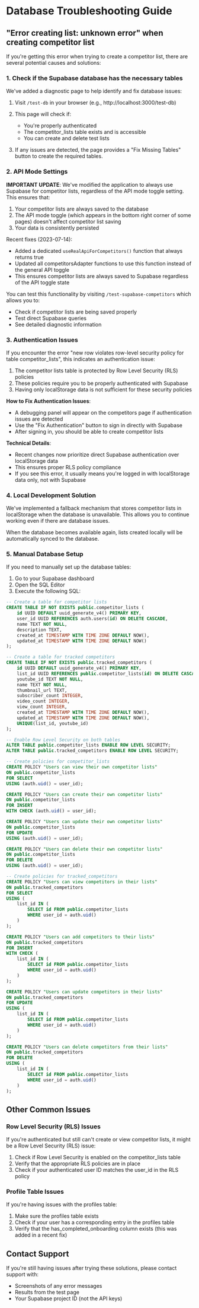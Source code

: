 # Database Troubleshooting Guide

## "Error creating list: unknown error" when creating competitor list

If you're getting this error when trying to create a competitor list, there are several potential causes and solutions:

### 1. Check if the Supabase database has the necessary tables

We've added a diagnostic page to help identify and fix database issues:

1. Visit `/test-db` in your browser (e.g., http://localhost:3000/test-db)
2. This page will check if:
   - You're properly authenticated
   - The competitor_lists table exists and is accessible
   - You can create and delete test lists

3. If any issues are detected, the page provides a "Fix Missing Tables" button to create the required tables.

### 2. API Mode Settings

**IMPORTANT UPDATE**: We've modified the application to always use Supabase for competitor lists, regardless of the API mode toggle setting. This ensures that:

1. Your competitor lists are always saved to the database
2. The API mode toggle (which appears in the bottom right corner of some pages) doesn't affect competitor list saving
3. Your data is consistently persisted

Recent fixes (2023-07-14):
- Added a dedicated `useRealApiForCompetitors()` function that always returns true
- Updated all competitorsAdapter functions to use this function instead of the general API toggle
- This ensures competitor lists are always saved to Supabase regardless of the API toggle state

You can test this functionality by visiting `/test-supabase-competitors` which allows you to:
- Check if competitor lists are being saved properly
- Test direct Supabase queries
- See detailed diagnostic information

### 3. Authentication Issues

If you encounter the error "new row violates row-level security policy for table competitor_lists", this indicates an authentication issue:

1. The competitor lists table is protected by Row Level Security (RLS) policies
2. These policies require you to be properly authenticated with Supabase
3. Having only localStorage data is not sufficient for these security policies

**How to Fix Authentication Issues**:
- A debugging panel will appear on the competitors page if authentication issues are detected
- Use the "Fix Authentication" button to sign in directly with Supabase
- After signing in, you should be able to create competitor lists

**Technical Details**:
- Recent changes now prioritize direct Supabase authentication over localStorage data
- This ensures proper RLS policy compliance 
- If you see this error, it usually means you're logged in with localStorage data only, not with Supabase

### 4. Local Development Solution

We've implemented a fallback mechanism that stores competitor lists in localStorage when the database is unavailable. This allows you to continue working even if there are database issues.

When the database becomes available again, lists created locally will be automatically synced to the database.

### 5. Manual Database Setup

If you need to manually set up the database tables:

1. Go to your Supabase dashboard
2. Open the SQL Editor
3. Execute the following SQL:

```sql
-- Create a table for competitor lists
CREATE TABLE IF NOT EXISTS public.competitor_lists (
    id UUID DEFAULT uuid_generate_v4() PRIMARY KEY,
    user_id UUID REFERENCES auth.users(id) ON DELETE CASCADE,
    name TEXT NOT NULL,
    description TEXT,
    created_at TIMESTAMP WITH TIME ZONE DEFAULT NOW(),
    updated_at TIMESTAMP WITH TIME ZONE DEFAULT NOW()
);

-- Create a table for tracked competitors
CREATE TABLE IF NOT EXISTS public.tracked_competitors (
    id UUID DEFAULT uuid_generate_v4() PRIMARY KEY,
    list_id UUID REFERENCES public.competitor_lists(id) ON DELETE CASCADE,
    youtube_id TEXT NOT NULL,
    name TEXT NOT NULL,
    thumbnail_url TEXT,
    subscriber_count INTEGER,
    video_count INTEGER,
    view_count INTEGER,
    created_at TIMESTAMP WITH TIME ZONE DEFAULT NOW(),
    updated_at TIMESTAMP WITH TIME ZONE DEFAULT NOW(),
    UNIQUE(list_id, youtube_id)
);

-- Enable Row Level Security on both tables
ALTER TABLE public.competitor_lists ENABLE ROW LEVEL SECURITY;
ALTER TABLE public.tracked_competitors ENABLE ROW LEVEL SECURITY;

-- Create policies for competitor_lists
CREATE POLICY "Users can view their own competitor lists" 
ON public.competitor_lists
FOR SELECT 
USING (auth.uid() = user_id);

CREATE POLICY "Users can create their own competitor lists" 
ON public.competitor_lists
FOR INSERT 
WITH CHECK (auth.uid() = user_id);

CREATE POLICY "Users can update their own competitor lists" 
ON public.competitor_lists
FOR UPDATE 
USING (auth.uid() = user_id);

CREATE POLICY "Users can delete their own competitor lists" 
ON public.competitor_lists
FOR DELETE 
USING (auth.uid() = user_id);

-- Create policies for tracked_competitors
CREATE POLICY "Users can view competitors in their lists" 
ON public.tracked_competitors
FOR SELECT 
USING (
    list_id IN (
        SELECT id FROM public.competitor_lists 
        WHERE user_id = auth.uid()
    )
);

CREATE POLICY "Users can add competitors to their lists" 
ON public.tracked_competitors
FOR INSERT 
WITH CHECK (
    list_id IN (
        SELECT id FROM public.competitor_lists 
        WHERE user_id = auth.uid()
    )
);

CREATE POLICY "Users can update competitors in their lists" 
ON public.tracked_competitors
FOR UPDATE 
USING (
    list_id IN (
        SELECT id FROM public.competitor_lists 
        WHERE user_id = auth.uid()
    )
);

CREATE POLICY "Users can delete competitors from their lists" 
ON public.tracked_competitors
FOR DELETE 
USING (
    list_id IN (
        SELECT id FROM public.competitor_lists 
        WHERE user_id = auth.uid()
    )
);
```

## Other Common Issues

### Row Level Security (RLS) Issues

If you're authenticated but still can't create or view competitor lists, it might be a Row Level Security (RLS) issue:

1. Check if Row Level Security is enabled on the competitor_lists table
2. Verify that the appropriate RLS policies are in place
3. Check if your authenticated user ID matches the user_id in the RLS policy

### Profile Table Issues

If you're having issues with the profiles table:

1. Make sure the profiles table exists
2. Check if your user has a corresponding entry in the profiles table
3. Verify that the has_completed_onboarding column exists (this was added in a recent fix)

## Contact Support

If you're still having issues after trying these solutions, please contact support with:
- Screenshots of any error messages
- Results from the test page
- Your Supabase project ID (not the API keys) 